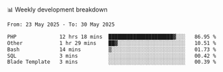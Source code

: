 📊 Weekly development breakdown
<!--START_SECTION:waka-->

```txt
From: 23 May 2025 - To: 30 May 2025

PHP              12 hrs 18 mins  █████████████████████▓░░░   86.95 %
Other            1 hr 29 mins    ██▓░░░░░░░░░░░░░░░░░░░░░░   10.51 %
Bash             14 mins         ▒░░░░░░░░░░░░░░░░░░░░░░░░   01.73 %
SQL              3 mins          ░░░░░░░░░░░░░░░░░░░░░░░░░   00.42 %
Blade Template   3 mins          ░░░░░░░░░░░░░░░░░░░░░░░░░   00.39 %
```

<!--END_SECTION:waka-->
